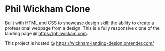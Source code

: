 # Phil Wickham Clone

Built with HTML and CSS to showcase design skill: the ability to create a professional webpage from a design. This is a fully responsive clone of the landing page @ https://philwickam.com.

This project is hosted @ https://wickham-landing-design.onrender.com/
